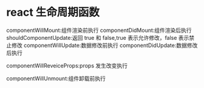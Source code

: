 # react 生命周期函数

componentWillMount:组件渲染前执行
componentDidMount:组件渲染后执行
shouldComponentUpdate:返回 true 和 false,true 表示允许修改，false 表示禁止修改
componentWillUpdate:数据修改前执行
componentDidUpdate:数据修改后执行

componentWillReveiceProps:props 发生改变执行

componentWillUnmount:组件卸载前执行
